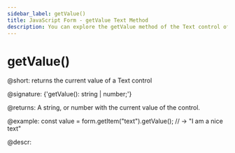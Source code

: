 ```yaml
---
sidebar_label: getValue()
title: JavaScript Form - getValue Text Method 
description: You can explore the getValue method of the Text control of Form in the documentation of the DHTMLX JavaScript UI library. Browse developer guides and API reference, try out code examples and live demos, and download a free 30-day evaluation version of DHTMLX Suite.
---
```


#  getValue()

@short: returns the current value of a Text control

@signature: {'getValue(): string | number;'}

@returns:
A string, or number with the current value of the control.

@example:
const value = form.getItem("text").getValue();
// -> "I am a nice text"

@descr:
